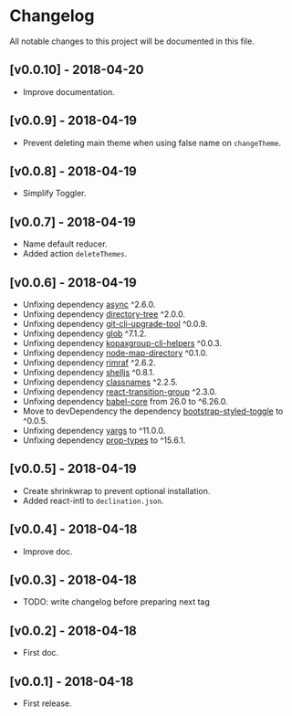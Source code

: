 # Changelog

All notable changes to this project will be documented in this file.

## [v0.0.10] - 2018-04-20

- Improve documentation.

## [v0.0.9] - 2018-04-19

- Prevent deleting main theme when using false name on `changeTheme`.

## [v0.0.8] - 2018-04-19

- Simplify Toggler.

## [v0.0.7] - 2018-04-19

- Name default reducer.
- Added action `deleteThemes`.

## [v0.0.6] - 2018-04-19

- Unfixing dependency [async](https://www.npmjs.com/package/async) ^2.6.0.
- Unfixing dependency [directory-tree](https://www.npmjs.com/package/directory-tree) ^2.0.0.
- Unfixing dependency [git-cli-upgrade-tool](https://www.npmjs.com/package/git-cli-upgrade-tool) ^0.0.9.
- Unfixing dependency [glob](https://www.npmjs.com/package/glob) ^7.1.2.
- Unfixing dependency [kopaxgroup-cli-helpers](https://www.npmjs.com/package/kopaxgroup-cli-helpers) ^0.0.3.
- Unfixing dependency [node-map-directory](https://www.npmjs.com/package/node-map-directory) ^0.1.0.
- Unfixing dependency [rimraf](https://www.npmjs.com/package/rimraf) ^2.6.2.
- Unfixing dependency [shelljs](https://www.npmjs.com/package/shelljs) ^0.8.1.
- Unfixing dependency [classnames](https://www.npmjs.com/package/classnames) ^2.2.5.
- Unfixing dependency [react-transition-group](https://www.npmjs.com/package/react-transition-group) ^2.3.0.
- Unfixing dependency [babel-core](https://www.npmjs.com/package/babel-core) from 26.0 to ^6.26.0.
- Move to devDependency the dependency [bootstrap-styled-toggle](https://www.npmjs.com/package/bootstrap-styled-toggle) to ^0.0.5.
- Unfixing dependency [yargs](https://www.npmjs.com/package/yargs) to ^11.0.0.
- Unfixing dependency [prop-types](https://www.npmjs.com/package/prop-types) to ^15.6.1.

## [v0.0.5] - 2018-04-19

- Create shrinkwrap to prevent optional installation.
- Added react-intl to `declination.json`.

## [v0.0.4] - 2018-04-18

- Improve doc.

## [v0.0.3] - 2018-04-18

- TODO: write changelog before preparing next tag

## [v0.0.2] - 2018-04-18

- First doc.

## [v0.0.1] - 2018-04-18

- First release.
